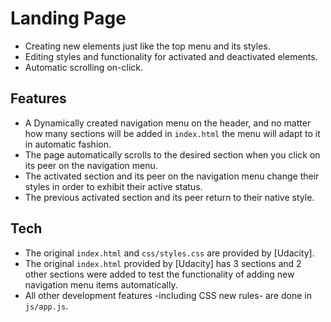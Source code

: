 # Landing Page
- Creating new elements just like the top menu and its styles.
- Editing styles and functionality for activated and deactivated elements.
- Automatic scrolling on-click.

## Features

- A Dynamically created navigation menu on the header, and no matter how many sections will be added in `index.html` the menu will adapt to it in automatic fashion.
- The page automatically scrolls to the desired section when you click on its peer on the navigation menu.
- The activated section and its peer on the navigation menu change their styles in order to exhibit their active status.
- The previous activated section and its peer return to their native style.

## Tech

- The original `index.html` and `css/styles.css` are provided by [Udacity].
- The original `index.html` provided by [Udacity] has 3 sections and 2 other sections were added to test the functionality of adding new navigation menu items automatically.
- All other development features -including CSS new rules- are done in `js/app.js`.
